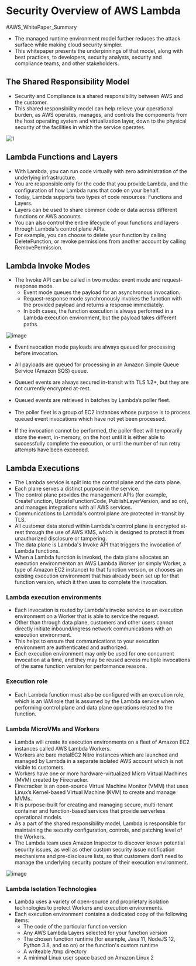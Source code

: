# Security Overview of AWS Lambda

 #AWS_WhitePaper_Summary 

- The managed runtime environment model further reduces the attack surface while making cloud security simpler. 
- This whitepaper presents the underpinnings of that model, along with best practices, to developers, security analysts, security and compliance teams, and other stakeholders.

## The Shared Responsibility Model
- Security and Compliance is a shared responsibility between AWS and the customer. 
- This shared responsibility model can help relieve your operational burden, as AWS operates, manages, and controls the components from the host operating system and virtualization layer, down to the physical security of the facilities in which the service operates.

![1](https://user-images.githubusercontent.com/23625821/127966363-024e9080-3a6c-4d36-ae80-4652256a5999.png)

## Lambda Functions and Layers
- With Lambda, you can run code virtually with zero administration of the underlying infrastructure.
- You are responsible only for the code that you provide Lambda, and the conﬁguration of how Lambda runs that code on your behalf.
- Today, Lambda supports two types of code resources: Functions and Layers.
- Layers can be used to share common code or data across diﬀerent functions or AWS accounts. 
- You can also control the entire lifecycle of your functions and layers through Lambda's control plane APIs. 
- For example, you can choose to delete your function by calling DeleteFunction, or revoke permissions from another account by calling RemovePermission.

## Lambda Invoke Modes
- The Invoke API can be called in two modes: event mode and request-response mode. 
  - Event mode queues the payload for an asynchronous invocation.
  - Request-response mode synchronously invokes the function with the provided payload and returns a response immediately.
  - In both cases, the function execution is always performed in a Lambda execution environment, but the payload takes diﬀerent paths.
  
 
![image](https://user-images.githubusercontent.com/23625821/128178489-e7c349a8-64e0-48c9-a18e-9588dbeb7729.png)
  
  - Eventinvocation mode payloads are always queued for processing before invocation.
  - All payloads are queued for processing in an Amazon Simple Queue Service (Amazon SQS) queue. 
  - Queued events are always secured in-transit with TLS 1.2+, but they are not currently encrypted at-rest.
  - Queued events are retrieved in batches by Lambda’s poller ﬂeet. 
  - The poller ﬂeet is a group of EC2 instances whose purpose is to process queued event invocations which have not yet been processed.
  
  - If the invocation cannot be performed, the poller ﬂeet will temporarily store the event, in-memory, on the host until it is either able to successfully              complete the execution, or until the number of run retry attempts have been exceeded.
  
## Lambda Executions
- The Lambda service is split into the control plane and the data plane. 
- Each plane serves a distinct purpose in the service. 
- The control plane provides the management APIs (for example, CreateFunction, UpdateFunctionCode, PublishLayerVersion, and so on), and manages integrations with all AWS services. 
- Communications to Lambda's control plane are protected in-transit by TLS. 
- All customer data stored within Lambda's control plane is encrypted at-rest through the use of AWS KMS, which is designed to protect it from unauthorized disclosure or tampering.
- The data plane is Lambda's Invoke API that triggers the invocation of Lambda functions. 
- When a Lambda function is invoked, the data plane allocates an execution environmenton an AWS Lambda Worker (or simply Worker, a type of Amazon EC2 instance) to that function version, or chooses an existing execution environment that has already been set up for that function version, which it then uses to complete the invocation.

### Lambda execution environments
- Each invocation is routed by Lambda's invoke service to an execution environment on a Worker that is able to service the request. 
- Other than through data plane, customers and other users cannot directly initiate inbound/ingress network communications with an execution environment. 
- This helps to ensure that communications to your execution environment are authenticated and authorized.
- Each execution environment may only be used for one concurrent invocation at a time, and they may be reused across multiple invocations of the same function version for performance reasons.

### Execution role
- Each Lambda function must also be conﬁgured with an execution role, which is an IAM role that is assumed by the Lambda service when performing control plane and data plane operations related to the function.

### Lambda MicroVMs and Workers
- Lambda will create its execution environments on a ﬂeet of Amazon EC2 instances called AWS Lambda Workers. 
- Workers are bare metalEC2 Nitro instances which are launched and managed by Lambda in a separate isolated AWS account which is not visible to customers.
- Workers have one or more hardware-virtualized Micro Virtual Machines (MVM) created by Firecracker. 
- Firecracker is an open-source Virtual Machine Monitor (VMM) that uses Linux’s Kernel-based Virtual Machine (KVM) to create and manage MVMs. 
- It is purpose-built for creating and managing secure, multi-tenant container and function-based services that provide serverless operational models.
- As a part of the shared responsibility model, Lambda is responsible for maintaining the security conﬁguration, controls, and patching level of the Workers. 
- The Lambda team uses Amazon Inspector to discover known potential security issues, as well as other custom security issue notiﬁcation mechanisms and pre-disclosure lists, so that customers don’t need to manage the underlying security posture of their execution environment.

![image](https://user-images.githubusercontent.com/23625821/128300028-bb770510-8453-41b0-9220-22946dadd39e.png)

### Lambda Isolation Technologies
- Lambda uses a variety of open-source and proprietary isolation technologies to protect Workers and execution environments. 
- Each execution environment contains a dedicated copy of the following items:
   - The code of the particular function version
   - Any AWS Lambda Layers selected for your function version
   - The chosen function runtime (for example, Java 11, NodeJS 12, Python 3.8, and so on) or the function's custom runtime
   - A writeable /tmp directory
   - A minimal Linux user space based on Amazon Linux 2

